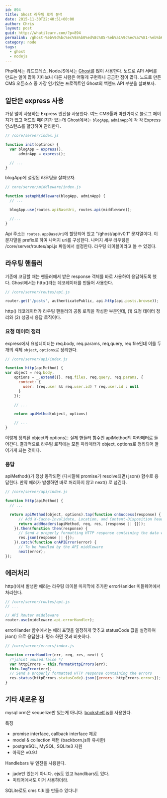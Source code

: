 ```yaml
---
id: 894
title: Ghost 라우팅 로직 분석
date: 2015-11-30T22:40:51+00:00
author: Chris
layout: post
guid: http://whatilearn.com/?p=894
permalink: /ghost-%eb%9d%bc%ec%9a%b0%ed%8c%85-%eb%a1%9c%ec%a7%81-%eb%b6%84%ec%84%9d/
category: node
tags:
  - ghost
  - nodejs
---
```

Php에서는 워드프레스, NodeJS에서는 [Ghost](https://github.com/TryGhost/Ghost)를 많이 사용한다. 노드로 API 서버를 만드는 일이 많아 지다보니 다른 사람은 어떻게 구현하나 궁금한 점이 많다. 노드로 만든 CMS 오픈소스 중 가장 인기있는 프로젝트인 Ghost의 백엔드 API 부분을 살펴보자.

## 일단은 express 사용

가장 많이 사용하는 Express 엔진을 사용한다. 여느 CMS툴과 마찬가지로 블로그 페이지가 있고 어드민 페이지가 있는데 Ghost에서는 
`blogApp`, `adminApp`에 각 각 Express 인스턴스를 할당하여 관리한다.

```javascript
// /core/server/index.js

function init(optinos) {
  var blogApp = express(),
      adminApp = express();

  // ...
}
```

blogApp에 설정된 라우팅을 살펴보자.

```javascript
// core/server/middleware/index.js

function setupMiddleware(blogApp, adminApp) {
  // ...

  blogApp.use(routes.apiBaseUri, routes.api(middleware));

  //...
}
```

Api 주소는 `routes.appBaseUri`에 할당되어 있고 "/ghost/api/v0.1" 문자열이다. 이 문자열을 prefix로 하여 나머지 uri를 구성한다. 나머지 세부 라우팅은 /core/server/routes/api.js 파일에서 설정한다. 라우팅 테이블이라고 볼 수 있겠다.

## 라우팅 핸들러 

기존에 코딩할 때는 핸들러에서 받은 response 객체를 바로 사용하여 응답하도록 했다. Ghost에서는 http()라는 데코레이터를 만들어 사용한다.

```javascript
// /core/server/routes/api.js

router.get('/posts', authenticatePublic, api.http(api.posts.browse));
```

http() 데코레이터가 라우팅 핸들러의 공통 로직을 작성한 부분인데, (1) 요청 데이터 정리와 (2) 성공시 응답 로직이다.

### 요청 데이터 정리

express에서 요청데이터는 req.body, req.params, req,query, req.file인데 이를 두개의 객체 `object`, `options`로 정리한다. 

```javascript
// /core/server/api/index.js

function http(apiMethod) {
var object = req.body,
    options = _.extend({}, req.files, req.query, req.params, {
      context: {
        user: (req.user && req.user.id) ? req.user.id : null
      }
    });

    // ...

    return apiMethod(object, options)

    // ...
}
```

이렇게 정리된 object와 options는 실제 핸들러 함수인 apiMethod의 파라메터로 들어간다. 결과적으로 라우팅 로직에는 모든 파라매터가 object, options로 정리되어 들어가게 되는 것이다.


### 응답

apiMethod()가 정상 동작되면 (다시말해 promise가 resolve되면) json() 함수로 응답한다. 만약 에러가 발생하면 바로 처리하지 않고 next() 로 넘긴다.

```javascript
// /core/server/api/index.js

function http(apiMethod) {
  // ...

  return apiMethod(object, options).tap(function onSuccess(response) {
      // Add X-Cache-Invalidate, Location, and Content-Disposition headers
      return addHeaders(apiMethod, req, res, (response || {}));
    }).then(function then(response) {
      // Send a properly formatting HTTP response containing the data with correct headers
      res.json(response || {});
    }).catch(function onAPIError(error) {
      // To be handled by the API middleware
      next(error);
});
```

## 에러처리

http()에서 발생한 에러는 라우팅 테이블 마지막에 추가한 errorHanlder 미들웨어에서 처리한다.

```javascript
// /core/server/routes/api.js
// ...

// API Router middleware
router.use(middleware.api.errorHandler);
```

errorHander 함수에서는 에러 포맷을 일정하게 맞추고 statusCode 값을 설정하여 json() 으로 응답한다. 평소 하던 것과 비슷하다.

```javascript
// /core/server/errors/index.js

function errorHandler(err, req, res, next) {
  /*jshint unused:false */
  var httpErrors = this.formatHttpErrors(err);
  this.logError(err);
  // Send a properly formatted HTTP response containing the errors
  res.status(httpErrors.statusCode).json({errors: httpErrors.errors});
}
```

## 기타 새로운 점

mysql orm은 sequelize만 있는게 아니다. [bookshelf.js](http://bookshelfjs.org/)를 사용한다.

특징

* promise interface, callback interface 제공
* model & collection 패턴 (backborn.js와 유사한)
* postgreSQL, MySQL, SQLite3 지원
* 아직은 v0.9.1

Handlebars 뷰 엔진을 사용한다.

* jade만 있는게 아니다. ejs도 있고 handlbars도 있다.
* 미티어에서도 이거 사용하더라.

SQLite로도 cms 디비를 만들수 있다니!
